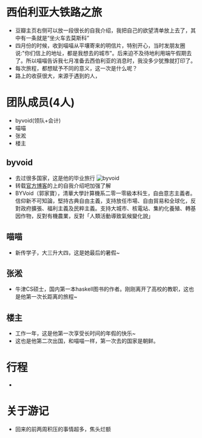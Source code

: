 # 西伯利亚大铁路之旅

- 豆瓣主页右侧可以放一段很长的自我介绍，我把自己的欲望清单放上去了，其中有一条就是“坐火车去莫斯科”
- 四月份的时候，收到喵喵从平壤寄来的明信片，特别开心，当时发朋友圈说:"你们信上的地址，都是我想去的城市"。后来迫不及待地利用端午假期去了。所以喵喵告诉我七月准备去西伯利亚的消息时，我没多少犹豫就打印了。
- 每次旅程，都想赋予不同的意义，这一次是什么呢？
- 路上的收获很大，来源于遇到的人，



# 团队成员(4人)
- byvoid(领队+会计)
- 喵喵
- 张淞
- 楼主


## byvoid
- 去过很多国家，这是他的毕业旅行
![byvoid]()
- 转载[官方博客](www.byvoid.com)的上的自我介绍吧加强了解
- BYVoid（郭家寶），清華大學計算機系二零一零級本科生，自由意志主義者。信仰新不可知論，堅持古典自由主義，支持放任市場、自由貿易和全球化，反對政府擴張、福利主義及民粹主義。支持大城市、核電站、集約化養殖、轉基因作物，反對有機農業，反對「人類活動導致氣候變化說」


## 喵喵
- 新传学子，大三升大四，这是她最后的暑假~


## 张淞
- 牛津CS硕士，国内第一本haskell图书的作者。刚刚离开了高校的教职，这也是他第一次长距离的旅程~


## 楼主
- 工作一年，这是他第一次享受长时间的年假的快乐~
- 这也是他第二次出国，和喵喵一样，第一次去的国家是朝鲜。


# 行程
-

# 关于游记
- 回来的前两周积压的事情超多，焦头烂额